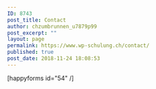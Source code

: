 ```yaml
---
ID: 8743
post_title: Contact
author: chzumbrunnen_u7879p99
post_excerpt: ""
layout: page
permalink: https://www.wp-schulung.ch/contact/
published: true
post_date: 2018-11-24 18:08:53
---
```

[happyforms id="54" /]